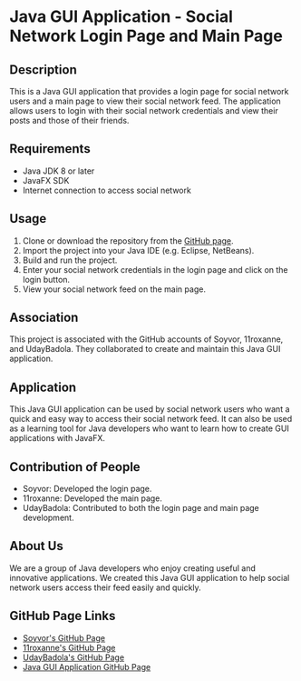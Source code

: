 Java GUI Application - Social Network Login Page and Main Page
==============================================================

Description
-----------

This is a Java GUI application that provides a login page for social network users and a main page to view their social network feed. The application allows users to login with their social network credentials and view their posts and those of their friends.

Requirements
------------

*   Java JDK 8 or later
*   JavaFX SDK
*   Internet connection to access social network

Usage
-----

1.  Clone or download the repository from the [GitHub page](https://github.com/soyvor/social-network-login-page).
2.  Import the project into your Java IDE (e.g. Eclipse, NetBeans).
3.  Build and run the project.
4.  Enter your social network credentials in the login page and click on the login button.
5.  View your social network feed on the main page.

Association
-----------

This project is associated with the GitHub accounts of Soyvor, 11roxanne, and UdayBadola. They collaborated to create and maintain this Java GUI application.

Application
-----------

This Java GUI application can be used by social network users who want a quick and easy way to access their social network feed. It can also be used as a learning tool for Java developers who want to learn how to create GUI applications with JavaFX.

Contribution of People
----------------------

*   Soyvor: Developed the login page.
*   11roxanne: Developed the main page.
*   UdayBadola: Contributed to both the login page and main page development.

About Us
--------

We are a group of Java developers who enjoy creating useful and innovative applications. We created this Java GUI application to help social network users access their feed easily and quickly.

GitHub Page Links
-----------------

*   [Soyvor's GitHub Page](https://github.com/soyvor)
*   [11roxanne's GitHub Page](https://github.com/11roxanne)
*   [UdayBadola's GitHub Page](https://github.com/UdayBadola)
*   [Java GUI Application GitHub Page](https://github.com/soyvor/social-network-login-page)
